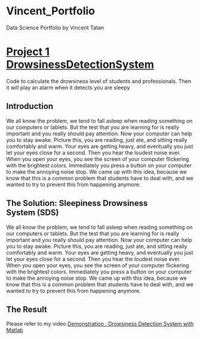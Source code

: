 # Vincent_Portfolio
Data Science Portfolio by Vincent Tatan

# [Project 1 DrowsinessDetectionSystem](https://github.com/VincentTatan/DrowsinessDetectionSystem)
Code to calculate the drowsiness level of students and professionals. Then it will play an alarm when it detects you are sleepy

## Introduction
We all know the problem, we tend to fall asleep when reading something on our computers or tablets. But the test that you are learning for is really important and you really should pay attention. Now your computer can help you to stay awake.
Picture this, you are reading, just ate, and sitting really comfortably and warm. Your eyes are getting heavy, and eventually you just let your eyes close for a second. Then you hear the loudest noise ever. When you open your eyes, you see the screen of your computer flickering with the brightest colors. Immediately you press a button on your computer to make the annoying noise stop.
We came up with this idea, because we know that this is a common problem that students have to deal with, and we wanted to try to prevent this from happening anymore.

## The Solution: Sleepiness Drowsiness System (SDS)
We all know the problem, we tend to fall asleep when reading something on our computers or tablets. But the test that you are learning for is really important and you really should pay attention. Now your computer can help you to stay awake.
Picture this, you are reading, just ate, and sitting really comfortably and warm. Your eyes are getting heavy, and eventually you just let your eyes close for a second. Then you hear the loudest noise ever. When you open your eyes, you see the screen of your computer flickering with the brightest colors. Immediately you press a button on your computer to make the annoying noise stop.
We came up with this idea, because we know that this is a common problem that students have to deal with, and we wanted to try to prevent this from happening anymore.

## The Result
Please refer to my video [Demonstration : Drowsiness Detection System with Matlab](https://www.youtube.com/watch?v=ypd0iz4Z7E0)
